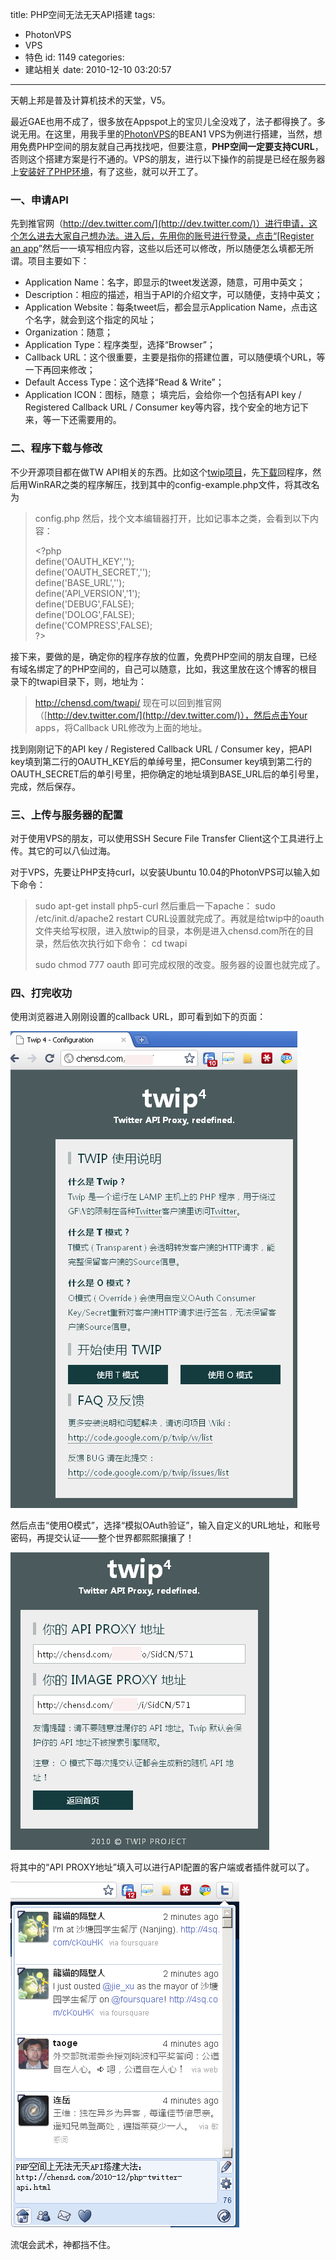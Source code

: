 title: PHP空间无法无天API搭建
tags:
  - PhotonVPS
  - VPS
  - 特色
id: 1149
categories:
  - 建站相关
date: 2010-12-10 03:20:57
---

天朝上邦是普及计算机技术的天堂，V5。

最近GAE也用不成了，很多放在Appspot上的宝贝儿全没戏了，法子都得换了。多说无用。在这里，用我手里的[PhotonVPS](http://www.photonvps.com/billing/aff.php?aff=651)的BEAN1 VPS为例进行搭建，当然，想用免费PHP空间的朋友就自己再找找吧，但要注意，**PHP空间一定要支持CURL**，否则这个搭建方案是行不通的。VPS的朋友，进行以下操作的前提是已经在服务器上[安装好了PHP环境](http://chensd.com/2010-03/photonvps-web-php-mysql-phpmyadmin.html)，有了这些，就可以开工了。<!--more-->

### 一、申请API

先到推官网（[http://dev.twitter.com/](http://dev.twitter.com/)）进行申请，这个怎么进去大家自己想办法。进入后，先用你的账号进行登录，点击“[Register an app](http://dev.twitter.com/apps/new)”然后一一填写相应内容，这些以后还可以修改，所以随便怎么填都无所谓。项目主要如下：

*   Application Name：名字，即显示的tweet发送源，随意，可用中英文；
*   Description：相应的描述，相当于API的介绍文字，可以随便，支持中英文；
*   Application Website：每条tweet后，都会显示Application Name，点击这个名字，就会到这个指定的风址；
*   Organization：随意；
*   Application Type：程序类型，选择“Browser”；
*   Callback URL：这个很重要，主要是指你的搭建位置，可以随便填个URL，等一下再回来修改；
*   Default Access Type：这个选择“Read &amp; Write”；
*   Application ICON：图标，随意；
填完后，会给你一个包括有API key / Registered Callback URL / Consumer key等内容，找个安全的地方记下来，等一下还需要用的。

### 二、程序下载与修改

不少开源项目都在做TW API相关的东西。比如这个[twip项目](http://code.google.com/p/twip/)，先[下载](http://twip.googlecode.com/files/twip-4.1-r184.tar.gz)回程序，然后用WinRAR之类的程序解压，找到其中的config-example.php文件，将其改名为
> config.php
然后，找个文本编辑器打开，比如记事本之类，会看到以下内容：
> <div id="_mcePaste">&lt;?php</div>
> 
> <div id="_mcePaste">define('OAUTH_KEY','');</div>
> 
> <div id="_mcePaste">define('OAUTH_SECRET','');</div>
> 
> <div id="_mcePaste">define('BASE_URL','');</div>
> 
> <div id="_mcePaste">define('API_VERSION','1');</div>
> 
> <div id="_mcePaste">define('DEBUG',FALSE);</div>
> 
> <div id="_mcePaste">define('DOLOG',FALSE);</div>
> 
> <div id="_mcePaste">define('COMPRESS',FALSE);</div>
> 
> <div id="_mcePaste">?&gt;</div>
接下来，要做的是，确定你的程序存放的位置，免费PHP空间的朋友自理，已经有域名绑定了的PHP空间的，自己可以随意，比如，我这里放在这个博客的根目录下的twapi目录下，则，地址为：
> http://chensd.com/twapi/
现在可以回到推官网（[http://dev.twitter.com/](http://dev.twitter.com/)），然后点击Your apps，将Callback URL修改为上面的地址。

找到刚刚记下的API key / Registered Callback URL / Consumer key，把API key填到第二行的OAUTH_KEY后的单绰号里，把Consumer key填到第二行的OAUTH_SECRET后的单引号里，把你确定的地址填到BASE_URL后的单引号里，完成，然后保存。

### 三、上传与服务器的配置

对于使用VPS的朋友，可以使用SSH Secure File Transfer Client这个工具进行上传。其它的可以八仙过海。

对于VPS，先要让PHP支持curl，以安装Ubuntu 10.04的PhotonVPS可以输入如下命令：
> sudo apt-get install php5-curl
然后重启一下apache：
> sudo /etc/init.d/apache2 restart
CURL设置就完成了。再就是给twip中的oauth文件夹给写权限，进入放twip的目录，本例是进入chensd.com所在的目录，然后依次执行如下命令：
> cd twapi
> 
> sudo chmod 777 oauth
即可完成权限的改变。服务器的设置也就完成了。

### 四、打完收功

使用浏览器进入刚刚设置的callback URL，即可看到如下的页面：

[![Twip搭建成功](/upfile/2010/12/twip_index_php.png "twip_index_php")](/upfile/2010/12/twip_index_php.png)

然后点击“使用O模式”，选择“模拟OAuth验证”，输入自定义的URL地址，和账号密码，再提交认证——整个世界都熙熙攘攘了！

[![生成私有的API](/upfile/2010/12/twip_result.png "twip_result")](/upfile/2010/12/twip_result.png)

将其中的“API PROXY地址”填入可以进行API配置的客户端或者插件就可以了。

[![Metrist](/upfile/2010/12/Metrist.png "Metrist")](/upfile/2010/12/Metrist.png)

流氓会武术，神都挡不住。